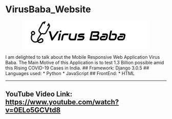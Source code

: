# VirusBaba_Website

<p align="center">
  <img  src="login/static/logob.png">
</p>
I am delighted to talk about the Mobile Responsive Web Application Virus Baba.
The Main Motive of this Application is to test 1.3 Billion possible amid this Rising COVID-19 Cases in India.
## Framework: Django 3.0.5
## Languages used:
* Python
* JavaScript
## FrontEnd:
* HTML

------------------------------------------------------------------------------------------------------------------------
YouTube Video Link:
https://www.youtube.com/watch?v=0ELo5GCVtd8
-------------------------------------------------------------------------------------------------------------------------

